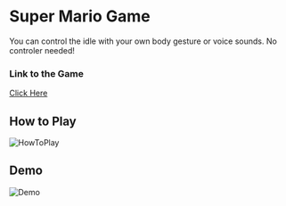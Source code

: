 # Super Mario Game
You can control the idle with your own body gesture or voice sounds.
No controler needed!

### Link to the Game
[Click Here](https://yinnyc.github.io/body-sound-control-MarioGame/)

## How to Play
![HowToPlay](gifs/HowToPlay.gif)
## Demo
![Demo](gifs/BodyMode1.gif)

